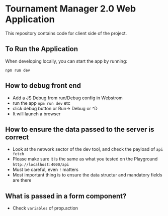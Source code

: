 # Tournament Manager 2.0 Web Application

This repository contains code for client side of the project.

## To Run the Application

When developing locally, you can start the app by running:

```
npm run dev
```

## How to debug front end
- Add a JS Debug from run/Debug config in Webstrom
- run the app `npm run dev` etc
- click debug button or Run-> Debug or ^D
- It will launch a browser

## How to ensure the data passed to the server is correct
- Look at the network sector of the dev tool, and check the payload of `api fetch`
- Please make sure it is the same as what you tested on the Playground `http://localhost:4000/api`
- Must be careful, even `!` matters
- Most important thing is to ensure the data structur and mandatory fields are there

## What is passed in a form component?
- Check `variables` of prop.action
